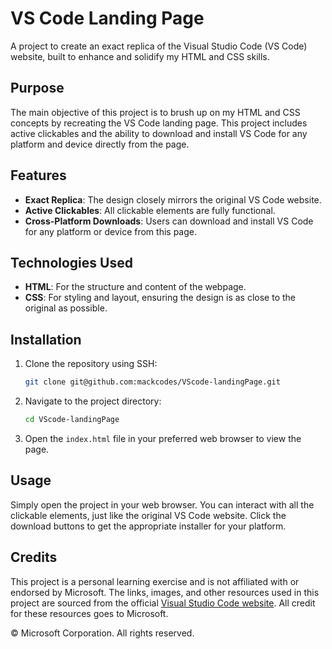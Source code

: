 # VS Code Landing Page

A project to create an exact replica of the Visual Studio Code (VS Code) website, built to enhance and solidify my HTML and CSS skills.

## Purpose

The main objective of this project is to brush up on my HTML and CSS concepts by recreating the VS Code landing page. This project includes active clickables and the ability to download and install VS Code for any platform and device directly from the page.

## Features

- **Exact Replica**: The design closely mirrors the original VS Code website.
- **Active Clickables**: All clickable elements are fully functional.
- **Cross-Platform Downloads**: Users can download and install VS Code for any platform or device from this page.

## Technologies Used

- **HTML**: For the structure and content of the webpage.
- **CSS**: For styling and layout, ensuring the design is as close to the original as possible.

## Installation

1. Clone the repository using SSH:

    ```bash
    git clone git@github.com:mackcodes/VScode-landingPage.git
    ```

2. Navigate to the project directory:

    ```bash
    cd VScode-landingPage
    ```

3. Open the `index.html` file in your preferred web browser to view the page.

## Usage

Simply open the project in your web browser. You can interact with all the clickable elements, just like the original VS Code website. Click the download buttons to get the appropriate installer for your platform.

## Credits

This project is a personal learning exercise and is not affiliated with or endorsed by Microsoft. The links, images, and other resources used in this project are sourced from the official [Visual Studio Code website](https://code.visualstudio.com/). All credit for these resources goes to Microsoft.

© Microsoft Corporation. All rights reserved.

